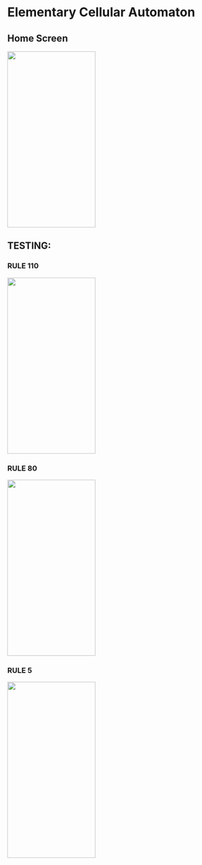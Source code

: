 # Elementary Cellular Automaton

## Home Screen
<img src="https://user-images.githubusercontent.com/99629720/222895959-b6320043-6a34-4381-bb44-3f755a161d2d.png" width="200" height="400">

## TESTING:
### RULE 110
<img src="https://user-images.githubusercontent.com/99629720/222896016-c5a3a6eb-ad85-42c3-8ceb-1cd130b688ed.png" width="200" height="400">

### RULE 80
<img src="https://user-images.githubusercontent.com/99629720/222896046-780a1546-09d9-4b59-b335-584c206a1df6.png" width="200" height="400">

### RULE 5
<img src="https://user-images.githubusercontent.com/99629720/222896071-0e18c6ca-3a5a-49c5-84a4-c97d3537e5d5.png" width="200" height="400">
